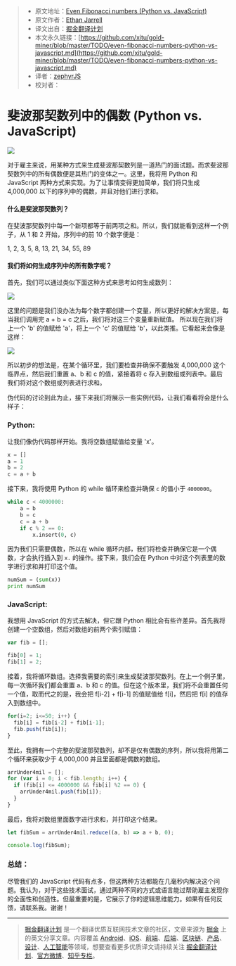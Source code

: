 > * 原文地址：[Even Fibonacci numbers (Python vs. JavaScript)](https://hackernoon.com/even-fibonacci-numbers-python-vs-javascript-55590ccb2fd6)
> * 原文作者：[Ethan Jarrell](https://hackernoon.com/@ethan.jarrell?source=post_header_lockup)
> * 译文出自：[掘金翻译计划](https://github.com/xitu/gold-miner)
> * 本文永久链接：[https://github.com/xitu/gold-miner/blob/master/TODO/even-fibonacci-numbers-python-vs-javascript.md](https://github.com/xitu/gold-miner/blob/master/TODO/even-fibonacci-numbers-python-vs-javascript.md)
> * 译者：[zephyrJS](https://github.com/zephyrJS)
> * 校对者：

# 斐波那契数列中的偶数 (Python vs. JavaScript)

![](https://cdn-images-1.medium.com/max/800/0*MiZvmg8hpsmkAv0t.jpg)

对于雇主来说，用某种方式来生成斐波那契数列是一道热门的面试题。而求斐波那契数列中的所有偶数便是其热门的变体之一。这里，我将用 Python 和 JavaScript 两种方式来实现。为了让事情变得更加简单，我们将只生成 4,000,000 以下的序列中的偶数，并且对他们进行求和。

#### 什么是斐波那契数列？

在斐波那契数列中每一个新项都等于前两项之和。所以，我们就能看到这样一个例子，从 1 和 2 开始，序列中的前 10 个数字便是：

1, 2, 3, 5, 8, 13, 21, 34, 55, 89

#### 我们将如何生成序列中的所有数字呢？

首先，我们可以通过类似下面这种方式来思考如何生成数列：

![](https://cdn-images-1.medium.com/max/800/1*uCzO0PZEFUJqNrSBUlAQIw.png)

这里的问题是我们没办法为每个数字都创建一个变量，所以更好的解决方案是，每当我们调用完 a + b = c 之后，我们将对这三个变量重新赋值。 所以现在我们将上一个 'b' 的值赋给 'a'，将上一个 'c' 的值赋给 'b'，以此类推。它看起来会像是这样：

![](https://cdn-images-1.medium.com/max/800/1*hHFDX_t6iij089zAx55WsQ.png)

所以初步的想法是，在某个循环里，我们要检查并确保不要触发 4,000,000 这个临界点，然后我们重置 a、b 和 c 的值，紧接着将 c 存入到数组或列表中。最后我们将对这个数组或列表进行求和。

伪代码的讨论到此为止，接下来我们将展示一些实例代码，让我们看看将会是什么样子：

### Python:

让我们像伪代码那样开始。我将空数组赋值给变量 'x'。

```Python
x = []
a = 1
b = 2
c = a + b
```

接下来，我将使用 Python 的 while 循环来检查并确保 `c` 的值小于 `4000000`。

```Python
while c < 4000000:
    a = b
    b = c
    c = a + b
    if c % 2 == 0:
        x.insert(0, c)
```

因为我们只需要偶数，所以在 while 循环内部，我们将检查并确保它是一个偶数，才会执行插入到 `x.` 的操作。接下来，我们会在 Python 中对这个列表里的数字进行求和并打印这个值。

```Python
numSum = (sum(x))
print numSum
```

### JavaScript:

我想用 JavaScript 的方式去解决，但它跟 Python 相比会有些许差异。首先我将创建一个空数组，然后对数组的前两个索引赋值：

```JavaScript
var fib = [];

fib[0] = 1;
fib[1] = 2;
```

接着，我将循环数组。选择我需要的索引来生成斐波那契数列。在上一个例子里，每一次循环我们都会重置 a、b 和 c 的值。但在这个版本里，我们将不会重置任何一个值，取而代之的是，我会把 f[i-2] + f[i-1] 的值赋值给 f[i]，然后把 f[i] 的值存入到数组中。

```JavaScript
for(i=2; i<=50; i++) {
  fib[i] = fib[i-2] + fib[i-1];
  fib.push(fib[i]);
}
```

至此，我拥有一个完整的斐波那契数列，却不是仅有偶数的序列，所以我将用第二个循环来获取少于 4,000,000 并且里面都是偶数的数组。

```JavaScript
arrUnder4mil = [];
for (var i = 0; i < fib.length; i++) {
  if (fib[i] <= 4000000 && fib[i] %2 == 0) {
    arrUnder4mil.push(fib[i]);
  }
}
```

最后，我将对数组里面数字进行求和，并打印这个结果。

```JavaScript
let fibSum = arrUnder4mil.reduce((a, b) => a + b, 0);

console.log(fibSum);
```

### 总结：

尽管我们的 JavaScript 代码有点多，但这两种方法都能在几毫秒内解决这个问题。我认为，对于这些技术面试，通过两种不同的方式或语言能过帮助雇主发现你的全面性和创造性。但最重要的是，它展示了你的逻辑思维能力。如果有任何反馈，请联系我。谢谢！


---

> [掘金翻译计划](https://github.com/xitu/gold-miner) 是一个翻译优质互联网技术文章的社区，文章来源为 [掘金](https://juejin.im) 上的英文分享文章。内容覆盖 [Android](https://github.com/xitu/gold-miner#android)、[iOS](https://github.com/xitu/gold-miner#ios)、[前端](https://github.com/xitu/gold-miner#前端)、[后端](https://github.com/xitu/gold-miner#后端)、[区块链](https://github.com/xitu/gold-miner#区块链)、[产品](https://github.com/xitu/gold-miner#产品)、[设计](https://github.com/xitu/gold-miner#设计)、[人工智能](https://github.com/xitu/gold-miner#人工智能)等领域，想要查看更多优质译文请持续关注 [掘金翻译计划](https://github.com/xitu/gold-miner)、[官方微博](http://weibo.com/juejinfanyi)、[知乎专栏](https://zhuanlan.zhihu.com/juejinfanyi)。


